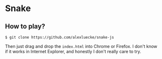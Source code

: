 # Snake

## How to play?

    $ git clone https://github.com/alexluecke/snake-js

Then just drag and drop the `index.html` into Chrome or Firefox. I don't know if it works in Internet Explorer, and honestly I don't really care to try.
